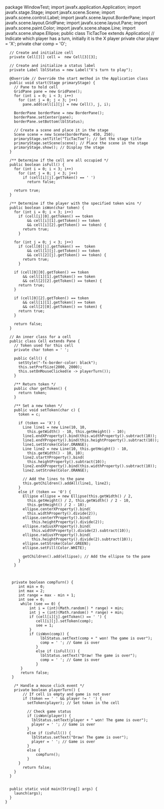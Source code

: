 package WindowTest;
import javafx.application.Application;
import javafx.stage.Stage;
import javafx.scene.Scene;
import javafx.scene.control.Label;
import javafx.scene.layout.BorderPane;
import javafx.scene.layout.GridPane;
import javafx.scene.layout.Pane;
import javafx.scene.paint.Color;
import javafx.scene.shape.Line;
import javafx.scene.shape.Ellipse;
public class TicTacToe extends Application{
	// Indicate which player has a turn, initially it is the X player
	  private char player = 'X';
	  private char comp = 'O';
	  
	  // Create and initialize cell
	  private Cell[][] cell =  new Cell[3][3];
	  
	  // Create and initialize a status label
	  private Label lblStatus = new Label("X's turn to play");
	  
	  @Override // Override the start method in the Application class
	  public void start(Stage primaryStage) {
	    // Pane to hold cell
	    GridPane pane = new GridPane(); 
	    for (int i = 0; i < 3; i++)
	      for (int j = 0; j < 3; j++)
	        pane.add(cell[i][j] = new Cell(), j, i);
	  
	    BorderPane borderPane = new BorderPane();
	    borderPane.setCenter(pane);
	    borderPane.setBottom(lblStatus);
	      
	    // Create a scene and place it in the stage
	    Scene scene = new Scene(borderPane, 450, 250);
	    primaryStage.setTitle("TicTacToe"); // Set the stage title
	    primaryStage.setScene(scene); // Place the scene in the stage
	    primaryStage.show(); // Display the stage   
	  }
	  
	  /** Determine if the cell are all occupied */
	  public boolean isFull() {
	    for (int i = 0; i < 3; i++)
	      for (int j = 0; j < 3; j++)
	        if (cell[i][j].getToken() == ' ')
	          return false;
	  
	    return true;
	  }
	  
	  /** Determine if the player with the specified token wins */
	  public boolean isWon(char token) {
	    for (int i = 0; i < 3; i++)
	      if (cell[i][0].getToken() == token
	          && cell[i][1].getToken() == token
	          && cell[i][2].getToken() == token) {
	        return true;
	      }
	  
	    for (int j = 0; j < 3; j++)
	      if (cell[0][j].getToken() ==  token
	          && cell[1][j].getToken() == token
	          && cell[2][j].getToken() == token) {
	        return true;
	      }
	  
	    if (cell[0][0].getToken() == token 
	        && cell[1][1].getToken() == token        
	        && cell[2][2].getToken() == token) {
	      return true;
	    }
	  
	    if (cell[0][2].getToken() == token
	        && cell[1][1].getToken() == token
	        && cell[2][0].getToken() == token) {
	      return true;
	    }
	  
	    return false;
	  }
	  
	  // An inner class for a cell
	  public class Cell extends Pane {
	    // Token used for this cell
	    private char token = ' ';
	  
	    public Cell() {
	      setStyle("-fx-border-color: black"); 
	      this.setPrefSize(2000, 2000);
	      this.setOnMouseClicked(e -> playerTurn());
	    }
	  
	    /** Return token */
	    public char getToken() {
	      return token;
	    }
	  
	    /** Set a new token */
	    public void setToken(char c) {
	      token = c;
	        
	      if (token == 'X') {
	        Line line1 = new Line(10, 10, 
	          this.getWidth() - 10, this.getHeight() - 10);
	        line1.endXProperty().bind(this.widthProperty().subtract(10));
	        line1.endYProperty().bind(this.heightProperty().subtract(10));
	        line1.setStroke(Color.ORANGE);
	        Line line2 = new Line(10, this.getHeight() - 10, 
	          this.getWidth() - 10, 10);
	        line2.startYProperty().bind(
	          this.heightProperty().subtract(10));
	        line2.endXProperty().bind(this.widthProperty().subtract(10));
	        line2.setStroke(Color.ORANGE);
	          
	        // Add the lines to the pane
	        this.getChildren().addAll(line1, line2); 
	      }
	      else if (token == 'O') {
	        Ellipse ellipse = new Ellipse(this.getWidth() / 2, 
	          this.getHeight() / 2, this.getWidth() / 2 - 10, 
	          this.getHeight() / 2 - 10);
	        ellipse.centerXProperty().bind(
	          this.widthProperty().divide(2));
	        ellipse.centerYProperty().bind(
	            this.heightProperty().divide(2));
	        ellipse.radiusXProperty().bind(
	            this.widthProperty().divide(2).subtract(10));        
	        ellipse.radiusYProperty().bind(
	            this.heightProperty().divide(2).subtract(10));   
	        ellipse.setStroke(Color.GREEN);
	        ellipse.setFill(Color.WHITE);
	          
	        getChildren().add(ellipse); // Add the ellipse to the pane
	      }
	    }
	     
	 
	 
	   private boolean compTurn() {
	      int min = 0;
	      int max = 2;
	      int range = max - min + 1;
	      int see = 0; 
	       while (see == 0) {
	           int i = (int)(Math.random() * range) + min;
	           int j = (int)(Math.random() * range) + min;
	           if (cell[i][j].getToken() == ' ') {
	              cell[i][j].setToken(comp);
	              see = 1;
	           }
	           if (isWon(comp)) {
	                lblStatus.setText(comp + " won! The game is over");
	                comp = ' '; // Game is over
	              }
	              else if (isFull()) {
	                lblStatus.setText("Draw! The game is over");
	                comp = ' '; // Game is over
	              }
	       }
	       return false;
	   }
	   
	    /* Handle a mouse click event */
	    private boolean playerTurn() {
	        // If cell is empty and game is not over
	        if (token == ' ' && player != ' ') {
	          setToken(player); // Set token in the cell
	  
	          // Check game status
	          if (isWon(player)) {
	            lblStatus.setText(player + " won! The game is over");
	            player = ' '; // Game is over
	          }
	          else if (isFull()) {
	            lblStatus.setText("Draw! The game is over");
	            player = ' '; // Game is over
	          }
	          else {
	              compTurn();
	          }
	      }
	        return false;
	    }
	  }
	    
	  
	  public static void main(String[] args) {
	    launch(args);
	  }
	}
